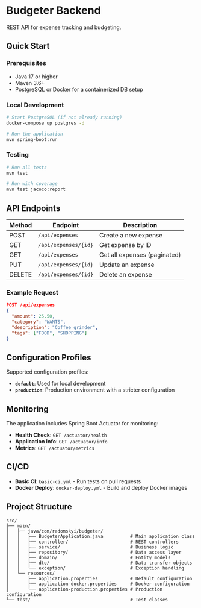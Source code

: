 # Budgeter Backend

REST API for expense tracking and budgeting.

## Quick Start

### Prerequisites

- Java 17 or higher
- Maven 3.6+
- PostgreSQL or Docker for a containerized DB setup

### Local Development
  ```bash
  # Start PostgreSQL (if not already running)
  docker-compose up postgres -d
  
  # Run the application
  mvn spring-boot:run
  ```

### Testing

```bash
# Run all tests
mvn test

# Run with coverage
mvn test jacoco:report
```

## API Endpoints

| Method | Endpoint | Description |
|--------|----------|-------------|
| POST | `/api/expenses` | Create a new expense |
| GET | `/api/expenses/{id}` | Get expense by ID |
| GET | `/api/expenses` | Get all expenses (paginated) |
| PUT | `/api/expenses/{id}` | Update an expense |
| DELETE | `/api/expenses/{id}` | Delete an expense |

### Example Request

```json
POST /api/expenses
{
  "amount": 25.50,
  "category": "WANTS",
  "description": "Coffee grinder",
  "tags": ["FOOD", "SHOPPING"]
}
```

## Configuration Profiles

Supported configuration profiles:

- **`default`**: Used for local development
- **`production`**: Production environment with a stricter configuration

## Monitoring

The application includes Spring Boot Actuator for monitoring:

- **Health Check**: `GET /actuator/health`
- **Application Info**: `GET /actuator/info`
- **Metrics**: `GET /actuator/metrics`

## CI/CD

- **Basic CI**: `basic-ci.yml` - Run tests on pull requests
- **Docker Deploy**: `docker-deploy.yml` - Build and deploy Docker images

## Project Structure

```
src/
├── main/
│   ├── java/com/radomskyi/budgeter/
│   │   ├── BudgeterApplication.java          # Main application class
│   │   ├── controller/                       # REST controllers
│   │   ├── service/                          # Business logic
│   │   ├── repository/                       # Data access layer
│   │   ├── domain/                           # Entity models
│   │   ├── dto/                              # Data transfer objects
│   │   └── exception/                        # Exception handling
│   └── resources/
│       ├── application.properties            # Default configuration
│       ├── application-docker.properties     # Docker configuration
│       └── application-production.properties # Production configuration
└── test/                                     # Test classes
```
